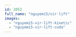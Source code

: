 ```yaml
---
id: 2052
full_name: "nguyemi5/vir-lift"
images: 
  - "nguyemi5-vir-lift-kinetic"
  - "nguyemi5-vir-lift-cuda"
---
```

